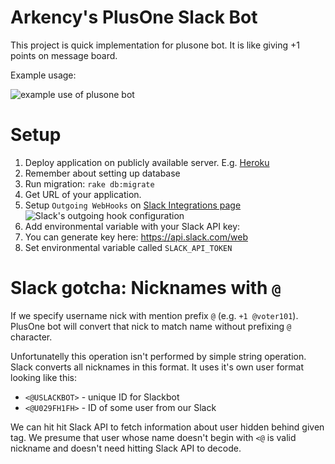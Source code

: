 # Arkency's PlusOne Slack Bot

This project is quick implementation for plusone bot. It is like giving +1 points on message board.

Example usage:

![example use of plusone bot](http://i.imgur.com/6loapQ5.png)

# Setup

1. Deploy application on publicly available server. E.g. [Heroku](http://heroku.com/)
  1. Remember about setting up database
  2. Run migration: `rake db:migrate`
2. Get URL of your application.
3. Setup `Outgoing WebHooks` on [Slack Integrations page](https://arkency.slack.com/services/new/outgoing-webhook)
  ![Slack's outgoing hook configuration](http://i.imgur.com/osQIqaW.png)
4. Add environmental variable with your Slack API key:
  1. You can generate key here: https://api.slack.com/web
  2. Set environmental variable called `SLACK_API_TOKEN`

# Slack gotcha: Nicknames with `@`

If we specify username nick with mention prefix `@` (e.g. `+1 @voter101`). PlusOne bot will convert that nick to
match name without prefixing `@` character.

Unfortunatelly this operation isn't performed by simple string operation. Slack converts all
nicknames in this format. It uses it's own user format looking like this:

  * `<@USLACKBOT>` - unique ID for Slackbot
  * `<@U029FH1FH>` - ID of some user from our Slack

We can hit hit Slack API to fetch information about user hidden behind given tag. We presume that
user whose name doesn't begin with `<@` is valid nickname and doesn't need hitting Slack API to
decode.
